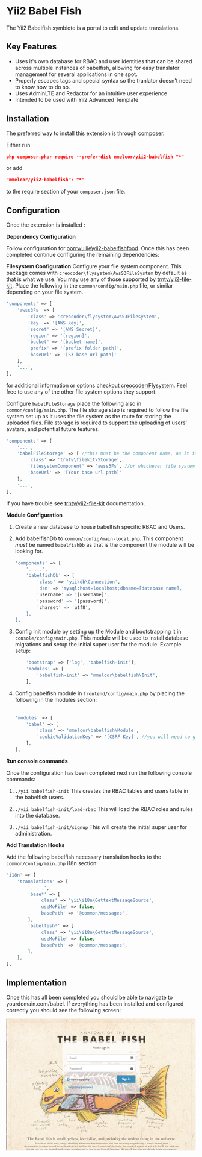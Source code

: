 Yii2 Babel Fish
===============
The Yii2 Babelfish symbiote is a portal to edit and update translations.


Key Features
------------

* Uses it's own database for RBAC and user identities that can be shared across multiple instances of babelfish, allowing for easy translator management for several applications in one spot.
* Properly escapes tags and special syntax so the tranlator doesn't need to know how to do so.
* Uses AdminLTE and Redactor for an intuitive user experience
* Intended to be used with Yii2 Advanced Template

Installation
------------

The preferred way to install this extension is through [composer](http://getcomposer.org/download/).

Either run

```json
php composer.phar require --prefer-dist mmelcor/yii2-babelfish "*"
```

or add

```json
"mmelcor/yii2-babelfish": "*"
```

to the require section of your `composer.json` file.


Configuration
-------------

Once the extension is installed :

**Dependency Configuration**

Follow configuration for [oorrwullie\yii2-babelfishfood](https://github.com/oorrwullie/yii2-babelfishfood).
Once this has been completed continue configuring the remaining dependencies:

**Filesystem Configuration**
Configure your file system component. This package comes with `creocoder\flysystem\AwsS3FileSystem` by default as that is what we use. You may use any of those supported by [trntv/yii2-file-kit](https://github.com/trntv/yii2-file-ki).  Place the following in the `common/config/main.php` file, or similar depending on your file system.

```php
'components' => [
	'awss3Fs' => [
		'class' => 'creocoder\flysystem\AwsS3Filesystem',
		'key' => '[AWS key]',
		'secret' => '[AWS Secret]',
		'region' => '[region]',
		'bucket' => '[bucket name]',
		'prefix' => '[prefix folder path]',
		'baseUrl' => '[S3 base url path]'
	],
	'...',
],
```
for additional information or options checkout [creocoder\Flysystem](https://github.com/creocoder/yii2-flysystem). Feel free to use any of the other file system options they support.

Configure `babelFileStorage` place the following also in `common/config/main.php`. The file storage step is required to follow the file system set up as it uses the file system as the route for storing the uploaded files. File storage is required to support the uploading of users' avatars, and potential future features.

```php
'components' => [
	'...',
	'babelFileStorage' => [ //this must be the component name, as it is being used in the module.
		'class' => 'trntv\filekit\Storage',
		'filesystemComponent' => 'awss3Fs', //or whichever file system you are using.
		'baseUrl' => '[Your base url path]'
	],
	'...',
],
```

If you have trouble see [trntv/yii2-file-kit](https://github.com/trntv/yii2-file-kit) documentation.

**Module Configuration**

1. Create a new database to house babelfish specific RBAC and Users.

1. Add babelfishDb to `common/config/main-local.php`. This component *must* be named `babelfishDb` as that is the component the module will be looking for.

	```php
	'components' => [
		'. . .',
		'babelfishDb' => [
			'class' => 'yii\db\Connection',
			'dsn' => 'mysql:host=localhost;dbname=[database name],
			'username' => '[username]',
			'password' => '[password]',
			'charset' => 'utf8',
		],
	],
	```

1. Config Init module by setting up the Module and bootstrapping it in `console/config/main.php`. This module will be used to install database migrations and setup the initial super user for the module. Example setup:

	```php
	    'bootstrap' => ['log', 'babelfish-init'],
		'modules' => [
			'babelfish-init' => 'mmelcor\babelfish\Init',
		],
	```

1. Config babelfish module in `frontend/config/main.php` by placing the following in the modules section:

	```php
	
	'modules' => [
		'babel' => [
			'class' => 'mmelcor\babelfish\Module',
			'cookieValidationKey' => '[CSRF Key]', //you will need to generate a unique validation key.
		],
	],
	```

**Run console commands**

Once the configuration has been completed next run the following console commands:

1. `./yii babelfish-init` This creates the RBAC tables and users table in the babelfish users.

1. `./yii babelfish-init/load-rbac` This will load the RBAC roles and rules into the database.

1. `./yii babelfish-init/signup` This will create the initial super user for administration.

**Add Translation Hooks**

Add the following babelfish necessary translation hooks to the `common/config/main.php` i18n section:

```php
'i18n' => [
	'translations' => [
		'. . .',
		'base*' => [
			'class' => 'yii\i18n\GettextMessageSource',
			'useMoFile' => false,
			'basePath' => '@common/messages',
		],
		'babelfish*' => [
			'class' => 'yii\i18n\GettextMessageSource',
			'useMoFile' => false,
			'basePath' => '@common/messages',
		],
	],
],
```

Implementation
--------------

Once this has all been completed you should be able to navigate to yourdomain.com/babel. If everything has been installed and configured correctly you should see the following screen:

![babelfish login screenshot](login.png)